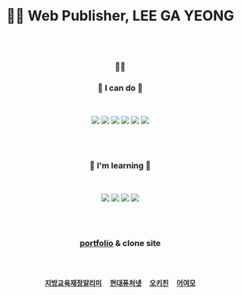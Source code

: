 <br>

<h1 align="center">👩‍💻 Web Publisher, LEE GA YEONG </h1>

<br><br>

<h3 align="center">🙋‍♀️</h3>
<h3 align="center">🔸 I can do 🔸</h3>

<br>
<p align="center">
<img src="https://img.shields.io/badge/Html5-e34f26?style=flat-square&logo=HTML5&logoColor=white"/> <img src="https://img.shields.io/badge/CSS3-1572B6?style=flat-square&logo=CSS3&logoColor=white"/> <img src="https://img.shields.io/badge/Sass-CC6699?style=flat-square&logo=Sass&logoColor=white"/> <img src="https://img.shields.io/badge/JavaScript-f7df1e?style=flat-square&logo=JavaScript&logoColor=white"/> <img src="https://img.shields.io/badge/jQuery-0769AD?style=flat-square&logo=jQuery&logoColor=white"/> <img src="https://img.shields.io/badge/Photoshop-0672CB?style=flat-square&logo=Adobe-Photoshop&logoColor=white"/>
</p>

<br><br>

<h3 align="center">🔹 I'm learning 🔹</h3>

<br>
<p align="center">
<img src="https://img.shields.io/badge/Node.js-339933?style=flat-square&logo=Node.js&logoColor=white"/> <img src="https://img.shields.io/badge/React-61dafb?style=flat-square&logo=React&logoColor=white"/> <img src="https://img.shields.io/badge/Express-000000?style=flat-square&logo=Express&logoColor=white"/> <img src="https://img.shields.io/badge/Pug-a86454?style=flat-square&logo=Pug&logoColor=white"/>
</p>

<br><br>
<h3 align="center">

[portfolio](http://go0lee.cafe24.com/) & clone site
</h3>
<br>
<h3 align="center">

[`지방교육재정알리미`](http://go0lee.cafe24.com/eduinfo/index.html)　[`현대퓨처넷`](http://go0lee.cafe24.com/hyundai/index.html)　[`오키친`](http://go0lee.cafe24.com/okitchen/index.html)　[`어여모`](http://go0lee.cafe24.com/eoyeomo/index.html)
</h3>
